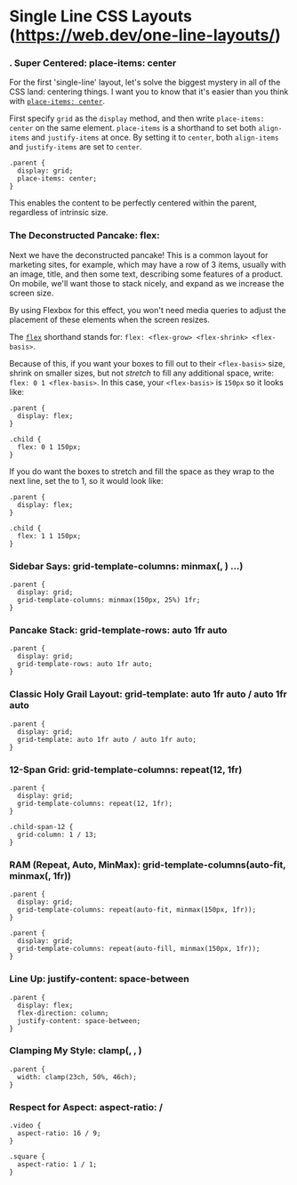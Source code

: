 # Single Line CSS Layouts (https://web.dev/one-line-layouts/)

### . Super Centered: place-items: center 
For the first 'single-line' layout, let's solve the biggest mystery in all of the CSS land: centering things. I want you to know that it's easier than you think with [`place-items: center`](https://developer.mozilla.org/en-US/docs/Web/CSS/place-items).

First specify `grid` as the `display` method, and then write `place-items: center` on the same element. `place-items` is a shorthand to set both `align-items` and `justify-items` at once. By setting it to `center`, both `align-items` and `justify-items` are set to `center`.
```
.parent {
  display: grid;
  place-items: center;
}
```
This enables the content to be perfectly centered within the parent, regardless of intrinsic size.

### The Deconstructed Pancake: flex: <grow> <shrink> <baseWidth>
Next we have the deconstructed pancake! This is a common layout for marketing sites, for example, which may have a row of 3 items, usually with an image, title, and then some text, describing some features of a product. On mobile, we'll want those to stack nicely, and expand as we increase the screen size.

By using Flexbox for this effect, you won't need media queries to adjust the placement of these elements when the screen resizes.

The [`flex`](https://developer.mozilla.org/en-US/docs/Web/CSS/flex) shorthand stands for: `flex: <flex-grow> <flex-shrink> <flex-basis>`.

Because of this, if you want your boxes to fill out to their `<flex-basis>` size, shrink on smaller sizes, but not _stretch_ to fill any additional space, write: `flex: 0 1 <flex-basis>`. In this case, your `<flex-basis>` is `150px` so it looks like:
```
.parent {
  display: flex;
}

.child {
  flex: 0 1 150px;
}
```
If you do want the boxes to stretch and fill the space as they wrap to the next line, set the <flex-grow> to 1, so it would look like:
```
.parent {
  display: flex;
}

.child {
  flex: 1 1 150px;
}
```

### Sidebar Says: grid-template-columns: minmax(<min>, <max>) …)
```
.parent {
  display: grid;
  grid-template-columns: minmax(150px, 25%) 1fr;
}
```

### Pancake Stack: grid-template-rows: auto 1fr auto
```
.parent {
  display: grid;
  grid-template-rows: auto 1fr auto;
}
```

### Classic Holy Grail Layout: grid-template: auto 1fr auto / auto 1fr auto 
```
.parent {
  display: grid;
  grid-template: auto 1fr auto / auto 1fr auto;
}
```

### 12-Span Grid: grid-template-columns: repeat(12, 1fr)
```
.parent {
  display: grid;
  grid-template-columns: repeat(12, 1fr);
}

.child-span-12 {
  grid-column: 1 / 13;
}
```

### RAM (Repeat, Auto, MinMax): grid-template-columns(auto-fit, minmax(<base>, 1fr))
```
.parent {
  display: grid;
  grid-template-columns: repeat(auto-fit, minmax(150px, 1fr));
}
```
```
.parent {
  display: grid;
  grid-template-columns: repeat(auto-fill, minmax(150px, 1fr));
}
```

### Line Up: justify-content: space-between 
```
.parent {
  display: flex;
  flex-direction: column;
  justify-content: space-between;
}
```

### Clamping My Style: clamp(<min>, <actual>, <max>)
```
.parent {
  width: clamp(23ch, 50%, 46ch);
}
```

### Respect for Aspect: aspect-ratio: <width> / <height>
```
.video {
  aspect-ratio: 16 / 9;
}
```
```
.square {
  aspect-ratio: 1 / 1;
}
```



